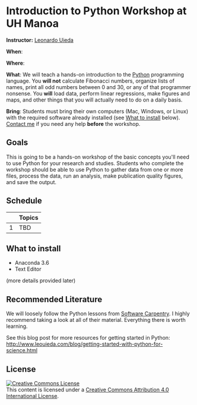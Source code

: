 # Introduction to Python Workshop at UH Manoa

**Instructor:** [Leonardo Uieda](http://www.leouieda.com)

**When**:


**Where**:


**What**:
We will teach a hands-on introduction to the [Python](https://www.python.org/)
programming language.
You **will not** calculate Fibonacci numbers, organize lists of names, print
all odd numbers between 0 and 30, or any of that programmer nonsense.
You **will** load data, perform linear regressions, make figures and maps, and
other things that you will actually need to do on a daily basis.

**Bring**:
Students must bring their own computers (Mac, Windows, or Linux) with the
required software already installed (see [What to install](what-to-install)
below).
[Contact me](http://www.leouieda.com/contact/) if you need any help **before**
the workshop.


## Goals

This is going to be a hands-on workshop of the basic concepts you'll need to
use Python for your research and studies.
Students who complete the workshop should be able to use Python to gather data 
from one or more files, process the data, run an analysis, make publication 
quality figures, and save the output.


## Schedule

|   | **Topics** |
|--:|:-----------|
| 1 | TBD |


## What to install

* Anaconda 3.6
* Text Editor

(more details provided later)



## Recommended Literature

We will loosely follow the Python lessons from
[Software Carpentry](https://software-carpentry.org/).
I highly recommend taking a look at all of their material. 
Everything there is worth learning.

See this blog post for more resources for getting started in Python:
http://www.leouieda.com/blog/getting-started-with-python-for-science.html


## License

<a rel="license" href="http://creativecommons.org/licenses/by/4.0/"><img alt="Creative Commons License" style="border-width:0" src="https://i.creativecommons.org/l/by/4.0/88x31.png" /></a><br />This content is licensed under a
<a rel="license" href="http://creativecommons.org/licenses/by/4.0/">Creative Commons Attribution 4.0 International License</a>.
